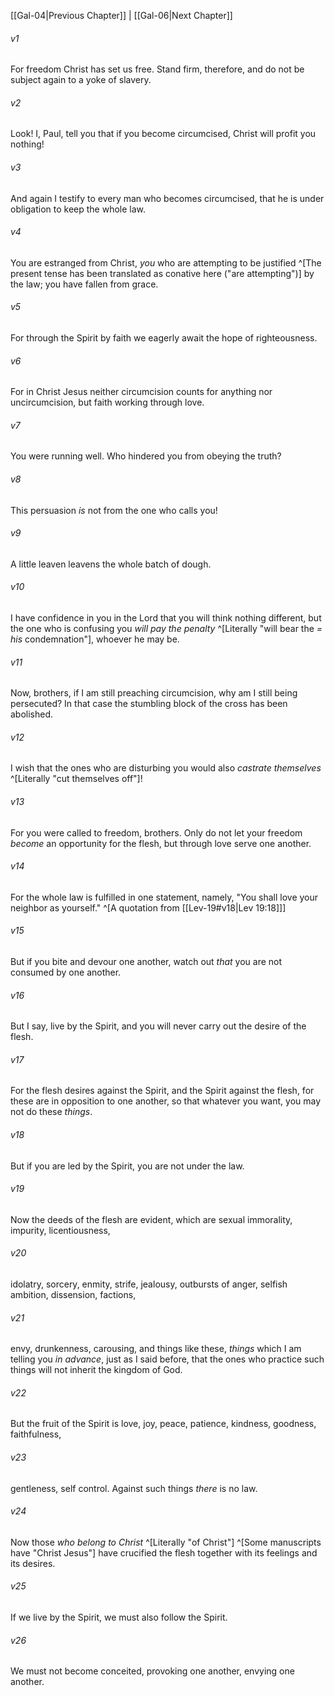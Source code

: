 ﻿---
aliases:
  - Galatians 5
---

[[Gal-04|Previous Chapter]] | [[Gal-06|Next Chapter]]

###### v1
For freedom Christ has set us free. Stand firm, therefore, and do not be subject again to a yoke of slavery.

###### v2
Look! I, Paul, tell you that if you become circumcised, Christ will profit you nothing!

###### v3
And again I testify to every man who becomes circumcised, that he is under obligation to keep the whole law.

###### v4
You are estranged from Christ, _you_ who are attempting to be justified ^[The present tense has been translated as conative here ("are attempting")] by the law; you have fallen from grace.

###### v5
For through the Spirit by faith we eagerly await the hope of righteousness.

###### v6
For in Christ Jesus neither circumcision counts for anything nor uncircumcision, but faith working through love.

###### v7
You were running well. Who hindered you from obeying the truth?

###### v8
This persuasion _is_ not from the one who calls you!

###### v9
A little leaven leavens the whole batch of dough.

###### v10
I have confidence in you in the Lord that you will think nothing different, but the one who is confusing you _will pay the penalty_ ^[Literally "will bear the _= his_ condemnation"], whoever he may be.

###### v11
Now, brothers, if I am still preaching circumcision, why am I still being persecuted? In that case the stumbling block of the cross has been abolished.

###### v12
I wish that the ones who are disturbing you would also _castrate themselves_ ^[Literally "cut themselves off"]!

###### v13
For you were called to freedom, brothers. Only do not let your freedom _become_ an opportunity for the flesh, but through love serve one another.

###### v14
For the whole law is fulfilled in one statement, namely, "You shall love your neighbor as yourself." ^[A quotation from [[Lev-19#v18|Lev 19:18]]]

###### v15
But if you bite and devour one another, watch out _that_ you are not consumed by one another.

###### v16
But I say, live by the Spirit, and you will never carry out the desire of the flesh.

###### v17
For the flesh desires against the Spirit, and the Spirit against the flesh, for these are in opposition to one another, so that whatever you want, you may not do these _things_.

###### v18
But if you are led by the Spirit, you are not under the law.

###### v19
Now the deeds of the flesh are evident, which are sexual immorality, impurity, licentiousness,

###### v20
idolatry, sorcery, enmity, strife, jealousy, outbursts of anger, selfish ambition, dissension, factions,

###### v21
envy, drunkenness, carousing, and things like these, _things_ which I am telling you _in advance_, just as I said before, that the ones who practice such things will not inherit the kingdom of God.

###### v22
But the fruit of the Spirit is love, joy, peace, patience, kindness, goodness, faithfulness,

###### v23
gentleness, self control. Against such things _there_ is no law.

###### v24
Now those _who belong to Christ_ ^[Literally "of Christ"] ^[Some manuscripts have "Christ Jesus"] have crucified the flesh together with its feelings and its desires.

###### v25
If we live by the Spirit, we must also follow the Spirit.

###### v26
We must not become conceited, provoking one another, envying one another.